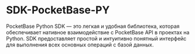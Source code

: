 # SDK-PocketBase-PY
PocketBase Python SDK — это легкая и удобная библиотека, которая обеспечивает нативное взаимодействие с PocketBase API в проектах на Python. SDK предоставляет простой и интуитивно понятный интерфейс для выполнения всех основных операций с базой данных.
